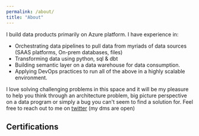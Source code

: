 ```yaml
---
permalink: /about/
title: "About"
---
```


I build data products primarily on Azure platform. 
I have experience in:
* Orchestrating data pipelines to pull data from myriads of data sources (SAAS platforms, On-prem databases, files)
* Transforming data using python, sql & dbt
* Building semantic layer on a data warehouse for data consumption.
* Applying DevOps practices to run all of the above in a highly scalable environment.

I love solving challenging problems in this space and it will be my pleasure to help you think through an architecture problem, big picture perspective on a data program or simply a bug you can't seem to find a solution for. 
Feel free to reach out to me on [twitter](https://twitter.com/av1n45h) (my dms are open)

## Certifications
<div data-iframe-width="150" data-iframe-height="270" data-share-badge-id="a1ff5726-e920-4033-9873-4f5eeadd840f" data-share-badge-host="https://www.credly.com"></div><script type="text/javascript" async src="//cdn.credly.com/assets/utilities/embed.js"></script>
<div data-iframe-width="150" data-iframe-height="270" data-share-badge-id="747e4aa8-12a7-4116-b5d7-b1c55e9cf0d4" data-share-badge-host="https://www.credly.com"></div><script type="text/javascript" async src="//cdn.credly.com/assets/utilities/embed.js"></script>

